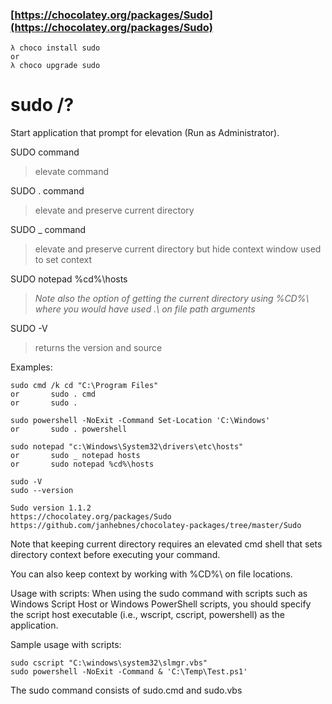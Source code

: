 ### [https://chocolatey.org/packages/Sudo](https://chocolatey.org/packages/Sudo)

    λ choco install sudo
    or
    λ choco upgrade sudo


# sudo /?

Start application that prompt for elevation (Run as Administrator).

SUDO command
>elevate command

SUDO . command
>elevate and preserve current directory

SUDO _ command
>elevate and preserve current directory but hide context window used to set context

SUDO notepad %cd%\hosts
> *Note also the option of getting the current directory using %CD%\ where you would have used .\ on file path arguments*

SUDO -V
>returns the version and source

Examples:

    sudo cmd /k cd "C:\Program Files"
    or       sudo . cmd
    or       sudo .

    sudo powershell -NoExit -Command Set-Location 'C:\Windows'
    or       sudo . powershell

    sudo notepad "c:\Windows\System32\drivers\etc\hosts"
    or       sudo _ notepad hosts
    or       sudo notepad %cd%\hosts
    
    sudo -V 
    sudo --version
    
    Sudo version 1.1.2
    https://chocolatey.org/packages/Sudo
    https://github.com/janhebnes/chocolatey-packages/tree/master/Sudo

 

Note that keeping current directory requires an elevated cmd shell
that sets directory context before executing your command.

You can also keep context by working with %CD%\ on file locations.

Usage with scripts: When using the sudo command with scripts such as
Windows Script Host or Windows PowerShell scripts, you should specify
the script host executable (i.e., wscript, cscript, powershell) as the
application.

Sample usage with scripts:

    sudo cscript "C:\windows\system32\slmgr.vbs"
    sudo powershell -NoExit -Command & 'C:\Temp\Test.ps1'


The sudo command consists of sudo.cmd and sudo.vbs








